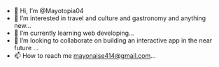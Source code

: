 - 👋 Hi, I’m @Mayotopia04
- 👀 I’m interested in travel and culture and gastronomy and anything new...
- 🌱 I’m currently learning web developing...
- 💞️ I’m looking to collaborate on building an interactive app in the near future ...
- 📫 How to reach me mayonaise414@gmail.com...

<!---
Mayotopia04 is a ✨ special ✨ repository because its `README.md` (this file) appears on your GitHub profile.
You can click the Preview link to take a look at your changes.
--->

